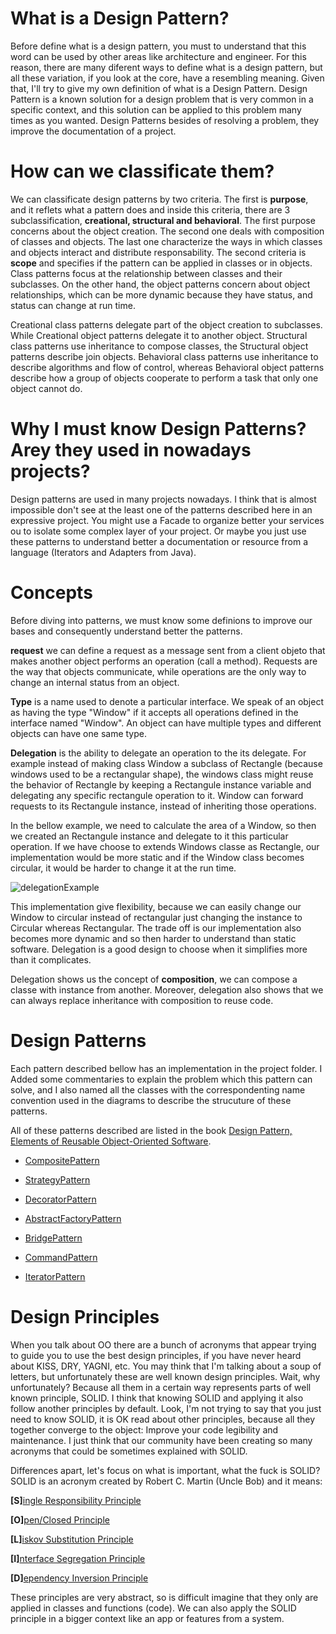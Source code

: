 # **What is a Design Pattern?**
Before define what is a design pattern, you must to understand that this word can be used by other areas like architecture and engineer. For this reason, there are many diferent ways to define what is a design pattern, but all these variation, if you look at the core, have a resembling meaning. Given that, I'll try to give my own definition of what is a Design Pattern. Design Pattern is a known solution for a design problem that is very common in a specific context, and this solution can be applied to this problem many times as you wanted. Design Patterns besides of resolving a problem, they improve the documentation of a project. 

# **How can we classificate them?**
We can classificate design patterns by two criteria. The first is **purpose**, and it reflets what a pattern does and inside this criteria, there are 3 subclassification, **creational, structural and behavioral**. The first purpose concerns about the object creation. The second one deals with composition of classes and objects. The last one characterize the ways in which classes and objects interact and distribute responsability. The second criteria is **scope** and specifies if the pattern can be applied in classes or in objects. Class patterns focus at the relationship between classes and their subclasses. On the other hand, the object patterns concern about object relationships, which can be more dynamic because they have status, and status can change at run time.

Creational class patterns delegate part of the object creation to subclasses. While Creational object patterns delegate it to another object. Structural class patterns use inheritance to compose classes, the Structural object patterns describe join objects. Behavioral class patterns use inheritance to describe algorithms and flow of control, whereas Behavioral object patterns describe how a group of objects cooperate to perform a task that only one object cannot do.

# **Why I must know Design Patterns? Arey they used in nowadays projects?**
Design patterns are used in many projects nowadays. I think that is almost impossible don't see at the least one of the patterns described here in an expressive project. You might use a Facade to organize better your services ou to isolate some complex layer of your project. Or maybe you just use these patterns to understand better a documentation or resource from a language (Iterators and Adapters from Java).

# **Concepts**
Before diving into patterns, we must know some definions to improve our bases and consequently understand better the patterns.

**request** we can define a request as a message sent from a client objeto that makes another object performs an operation (call a method). Requests are the way that objects communicate, while operations are the only way to change an internal status from an object.

**Type** is a name used to denote a particular interface. We speak of an object as having the type "Window" if it accepts all operations defined in the interface named "Window". An object can have multiple types and different objects can have one same type.

**Delegation** is the ability to delegate an operation to the its delegate. For example instead of making class Window a subclass of Rectangle (because windows used to be a rectangular shape), the windows class might reuse the behavior of Rectangle by keeping a Rectangule instance variable and delegating any specific rectangule operation to it. Window can forward requests to its Rectangule instance, instead of inheriting those operations.

In the bellow example, we need to calculate the area of a Window, so then we created an Rectangule instance and delegate to it this particular operation. If we have choose to extends Windows classe as Rectangle, our implementation would be more static and if the Window class becomes circular, it would be harder to change it at the run time.

![delegationExample](https://github.com/systane/courses/blob/master/designPatterns/img/delegation.png)

This implementation give flexibility, because we can easily change our Window to circular instead of rectangular just changing the instance to Circular whereas Rectangular. The trade off is our implementation also becomes more dynamic and so then harder to understand than static software. Delegation is a good design to choose when it simplifies more than it complicates.

Delegation shows us the concept of **composition**, we can compose a classe with instance from another. Moreover, delegation also shows that we can always replace inheritance with composition to reuse code.


# **Design Patterns**

Each pattern described bellow has an implementation in the project folder. I Added some commentaries to explain the problem which this pattern can solve, and I also named all the classes with the correspondenting name convention used in the diagrams to describe the strucuture of these patterns. 

All of these patterns described are listed in the book [Design Pattern, Elements of Reusable Object-Oriented Software](https://www.amazon.com.br/Design-Patterns-Elements-Reusable-Object-Oriented/dp/0201633612).

- [CompositePattern](https://github.com/systane/courses/blob/master/designPatterns/CompositePattern.md)

- [StrategyPattern](https://github.com/systane/courses/blob/master/designPatterns/StrategyPattern.md)

- [DecoratorPattern](https://github.com/systane/courses/blob/master/designPatterns/DecoratorPattern.md)

- [AbstractFactoryPattern](https://github.com/systane/courses/blob/master/designPatterns/AbstractFactoryPattern.md)

- [BridgePattern](https://github.com/systane/courses/blob/master/designPatterns/BridgePattern.md)

- [CommandPattern](https://github.com/systane/courses/blob/master/designPatterns/CommandPattern.md)

- [IteratorPattern](https://github.com/systane/courses/blob/master/designPatterns/IteratorPattern.md)

# **Design Principles**
When you talk about OO there are a bunch of acronyms that appear trying to guide you to use the best design principles, if you have never heard about KISS, DRY, YAGNI, etc. You may think that I'm talking about a soup of letters, but unfortunately these are well known design principles. Wait, why unfortunately? Because all them in a certain way represents parts of well known principle, SOLID. I think that knowing SOLID and applying it also follow another principles by default. Look, I'm not trying to say that you just need to know SOLID, it is OK read about other principles, because all they together converge to the object: Improve your code legibility and maintenance. I just think that our community have been creating so many acronyms that could be sometimes explained with SOLID.

Differences apart, let's focus on what is important, what the fuck is SOLID? SOLID is an acronym created by Robert C. Martin (Uncle Bob) and it means:

**[S]**[ingle Responsibility Principle](https://github.com/systane/courses/blob/master/designPatterns/designPrinciples/S_SingleResponsability.md)

**[O]**[pen/Closed Principle](https://github.com/systane/courses/blob/master/designPatterns/designPrinciples/O_OpenClosedPrinciple.md)

**[L]**[iskov Substitution Principle](https://github.com/systane/courses/blob/master/designPatterns/designPrinciples/L_LiskovSubstitutionPrinciple.md)

**[I]**[nterface Segregation Principle](https://github.com/systane/courses/blob/master/designPatterns/designPrinciples/I_InterfaceSegregationPrinciple.md)

**[D]**[ependency Inversion Principle](https://github.com/systane/courses/blob/master/designPatterns/designPrinciples/D_DependencyInversionPrinciple.md)

These principles are very abstract, so is difficult imagine that they only are applied in classes and functions (code). We can also apply the SOLID principle in a bigger context like an app or features from a system.